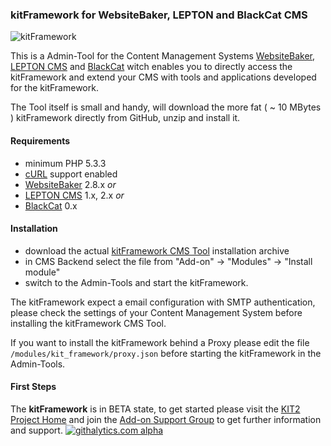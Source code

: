 ### kitFramework for WebsiteBaker, LEPTON and BlackCat CMS

![kitFramework](https://raw.github.com/phpManufaktur/kitFramework_CMS_Tool_WebLepCat/master/images/framework.jpg)

This is a Admin-Tool for the Content Management Systems [WebsiteBaker](http://websitebaker2.org), [LEPTON CMS](http://lepton-cms.org) and [BlackCat](http://blackcat-cms.org) witch enables you to directly access the kitFramework and extend your CMS with tools and applications developed for the kitFramework.
 
The Tool itself is small and handy, will download the more fat ( ~ 10 MBytes ) kitFramework directly from GitHub, unzip and install it.

#### Requirements

* minimum PHP 5.3.3
* [cURL](http://php.net/manual/en/book.curl.php) support enabled
* [WebsiteBaker](http://websitebaker2.org) 2.8.x _or_ 
* [LEPTON CMS](http://lepton-cms.org) 1.x, 2.x _or_
* [BlackCat](http://blackcat-cms.org) 0.x  

#### Installation

* download the actual [kitFramework CMS Tool](https://kit2.phpmanufaktur.de) installation archive
* in CMS Backend select the file from "Add-on" -> "Modules" -> "Install module"
* switch to the Admin-Tools and start the kitFramework.

The kitFramework expect a email configuration with SMTP authentication, please check the settings of your Content Management System before installing the kitFramework CMS Tool.

If you want to install the kitFramework behind a Proxy please edit the file `/modules/kit_framework/proxy.json` before starting the kitFramework in the Admin-Tools.

#### First Steps

The **kitFramework** is in BETA state, to get started please visit the [KIT2 Project Home](https://kit2.phpmanufaktur.de) and join the [Add-on Support Group](https://support.phpmanufaktur.de) to get further information and support.
[![githalytics.com alpha](https://cruel-carlota.pagodabox.com/83fc2d89bb282281953c17e759692e48 "githalytics.com")](http://githalytics.com/phpManufaktur/kitFramework_CMS_Tool_WebLepCat)